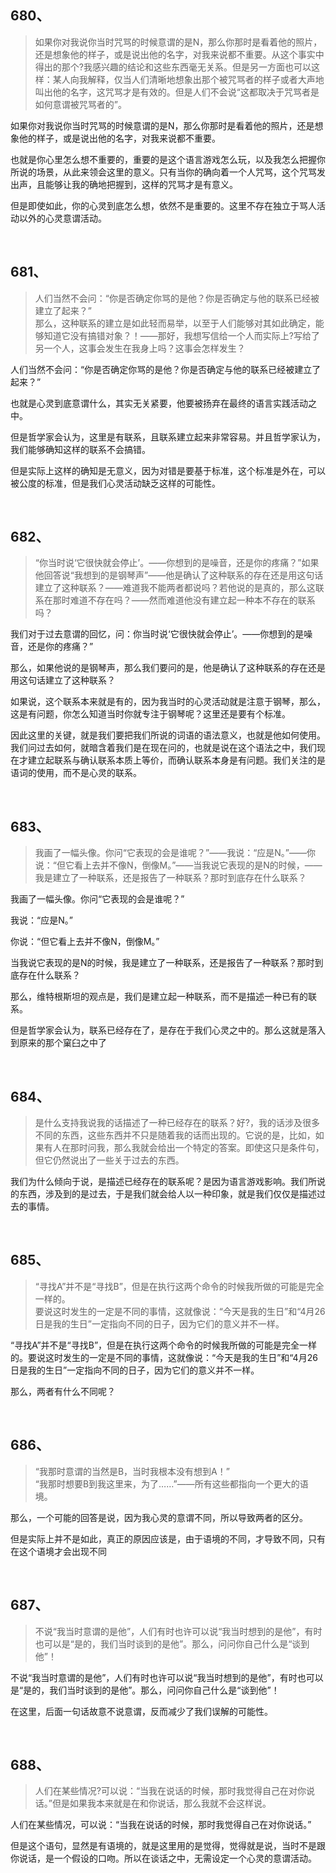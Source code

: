 <h2>680、</h2><blockquote data-pid="ggGz_swB">如果你对我说你当时咒骂的时候意谓的是N，那么你那时是看着他的照片，还是想象他的样子，或是说出他的名字，对我来说都不重要。从这个事实中得出的那个?我感兴趣的结论和这些东西毫无关系。但是另一方面也可以这样：某人向我解释，仅当人们清晰地想象出那个被咒骂者的样子或者大声地叫出他的名字，这咒骂才是有效的。但是人们不会说“这都取决于咒骂者是如何意谓被咒骂者的”。</blockquote><p data-pid="PAJdpzeD">如果你对我说你当时咒骂的时候意谓的是N，那么你那时是看着他的照片，还是想象他的样子，或是说出他的名字，对我来说都不重要。</p><p data-pid="IK-AA37C">也就是你心里怎么想不重要的，重要的是这个语言游戏怎么玩，以及我怎么把握你所说的场景，从此来领会这里的意义。只有当你的确向着一个人咒骂，这个咒骂发出声，且能够让我的确地把握到，这样的咒骂才是有意义。</p><p data-pid="-W1BbPBB">但是即使如此，你的心灵到底怎么想，依然不是重要的。这里不存在独立于骂人活动以外的心灵意谓活动。</p><p><br></p><h2>681、</h2><blockquote data-pid="PCT-AL7C">人们当然不会问：“你是否确定你骂的是他？你是否确定与他的联系已经被建立了起来？”<br>那么，这种联系的建立是如此轻而易举，以至于人们能够对其如此确定，能够知道它没有搞错对象？！——那好，我想写信给一个人而实际上?写给了另一个人，这事会发生在我身上吗？这事会怎样发生？</blockquote><p data-pid="9HRcIBD0">人们当然不会问：“你是否确定你骂的是他？你是否确定与他的联系已经被建立了起来？”</p><p data-pid="L5lzDZKX">也就是心灵到底意谓什么，其实无关紧要，他要被扬弃在最终的语言实践活动之中。</p><p data-pid="zJrl7ssz">但是哲学家会认为，这里是有联系，且联系建立起来非常容易。并且哲学家认为，我们能够确知这样的联系不会搞错。</p><p data-pid="4ODnIDmN">但是实际上这样的确知是无意义，因为对错是要基于标准，这个标准是外在，可以被公度的标准，但是我们心灵活动缺乏这样的可能性。</p><p><br></p><h2>682、</h2><blockquote data-pid="2UiRlOGE">“你当时说‘它很快就会停止’。——你想到的是噪音，还是你的疼痛？”如果他回答说“我想到的是钢琴声”——他是确认了这种联系的存在还是用这句话建立了这种联系？——难道我不能两者都说吗？若他说的是真的，那么这联系在那时难道不存在吗？——然而难道他没有建立起一种本不存在的联系吗？</blockquote><p data-pid="LOsUpaKT">我们对于过去意谓的回忆，问：你当时说‘它很快就会停止’。——你想到的是噪音，还是你的疼痛？”</p><p data-pid="ioPSMGRq">那么，如果他说的是钢琴声，那么我们要问的是，他是确认了这种联系的存在还是用这句话建立了这种联系？</p><p data-pid="35pbw6Z9">如果说，这个联系本来就是有的，因为我当时的心灵活动就是注意于钢琴，那么，这是有问题，你怎么知道当时你就专注于钢琴呢？这里还是要有个标准。</p><p data-pid="LiCAJsTE">因此这里的关键，就是我们要把我们所说的词语的语法意义，也就是他如何使用。我们问过去如何，就暗含着我们是在现在问的，也就是说在这个语法之中，我们现在才建立起联系与确认联系本质上等价，而确认联系本身是有问题。我们关注的是语词的使用，而不是心灵的联系。</p><p><br></p><h2>683、</h2><blockquote data-pid="MGNCXu0H">我画了一幅头像。你问“它表现的会是谁呢？”——我说：“应是N。”——你说：“但它看上去并不像N，倒像M。”——当我说它表现的是N的时候，——我是建立了一种联系，还是报告了一种联系？那时到底存在什么联系？</blockquote><p data-pid="7QHLzLN-">我画了一幅头像。你问“它表现的会是谁呢？”</p><p data-pid="5Z8DA-vD">我说：“应是N。”</p><p data-pid="gxZ6Rt6m">你说：“但它看上去并不像N，倒像M。”</p><p data-pid="cX68b5qp">当我说它表现的是N的时候，我是建立了一种联系，还是报告了一种联系？那时到底存在什么联系？</p><p data-pid="bPvQDaE9">那么，维特根斯坦的观点是，我们是建立起一种联系，而不是描述一种已有的联系。</p><p data-pid="LcRMBFkP">但是哲学家会认为，联系已经存在了，是存在于我们心灵之中的。那么这就是落入到原来的那个窠臼之中了</p><p><br></p><h2>684、</h2><blockquote data-pid="WMlKp9eU">是什么支持我说我的话描述了一种已经存在的联系？好?，我的话涉及很多不同的东西，这些东西并不只是随着我的话而出现的。它说的是，比如，如果有人在那时问我，那么我就会给出一个特定的答案。即使这只是条件句，但它仍然说出了一些关于过去的东西。</blockquote><p data-pid="7xl9mX68">我们为什么倾向于说，是描述已经存在的联系呢？是因为语言游戏影响。我们所说的东西，涉及到的是过去，于是我们就会给人以一种印象，就是我们仅仅是描述过去的事情。</p><p><br></p><h2>685、</h2><blockquote data-pid="u7F-MOKM">“寻找A”并不是“寻找B”，但是在执行这两个命令的时候我所做的可能是完全一样的。<br>要说这时发生的一定是不同的事情，这就像说：“今天是我的生日”和“4月26日是我的生日”一定指向不同的日子，因为它们的意义并不一样。</blockquote><p data-pid="QIRmp67x">“寻找A”并不是“寻找B”，但是在执行这两个命令的时候我所做的可能是完全一样的。要说这时发生的一定是不同的事情，这就像说：“今天是我的生日”和“4月26日是我的生日”一定指向不同的日子，因为它们的意义并不一样。</p><p data-pid="wGGBPvVR">那么，两者有什么不同呢？</p><p><br></p><h2>686、</h2><blockquote data-pid="cber25mS">“我那时意谓的当然是B，当时我根本没有想到A！”<br>“我那时想要B到我这里来，为了……”——所有这些都指向一个更大的语境。</blockquote><p data-pid="6eJcJ6sj">那么，一个可能的回答是说，因为我心灵的意谓不同，所以导致两者的区分。</p><p data-pid="O3eDmVQ9">但是实际上并不是如此，真正的原因应该是，由于语境的不同，才导致不同，只有在这个语境才会出现不同</p><p><br></p><h2>687、</h2><blockquote data-pid="M_L1vq-2">不说“我当时意谓的是他”，人们有时也许可以说“我当时想到的是他”，有时也可以是“是的，我们当时谈到的是他”。那么，问问你自己什么是“谈到他”！</blockquote><p data-pid="9v9nENfJ">不说“我当时意谓的是他”，人们有时也许可以说“我当时想到的是他”，有时也可以是“是的，我们当时谈到的是他”。那么，问问你自己什么是“谈到他”！</p><p data-pid="aM8PnqL4">在这里，后面一句话故意不说意谓，反而减少了我们误解的可能性。</p><p><br></p><h2>688、</h2><blockquote data-pid="kT77i_V5">人们在某些情况?可以说：“当我在说话的时候，那时我觉得自己在对你说话。”但是如果我本来就是在和你说话，那么我就不会这样说。</blockquote><p data-pid="soiSmJv7">人们在某些情况，可以说：“当我在说话的时候，那时我觉得自己在对你说话。”</p><p data-pid="zjrZ1egP">但是这个语句，显然是有语境的，就是这里用的是觉得，觉得就是说，当时不是跟你说话，是一个假设的口吻。所以在谈话之中，无需设定一个心灵的意谓活动。</p><p></p><p></p><p></p><p></p><p></p><p></p><p></p><p></p>
